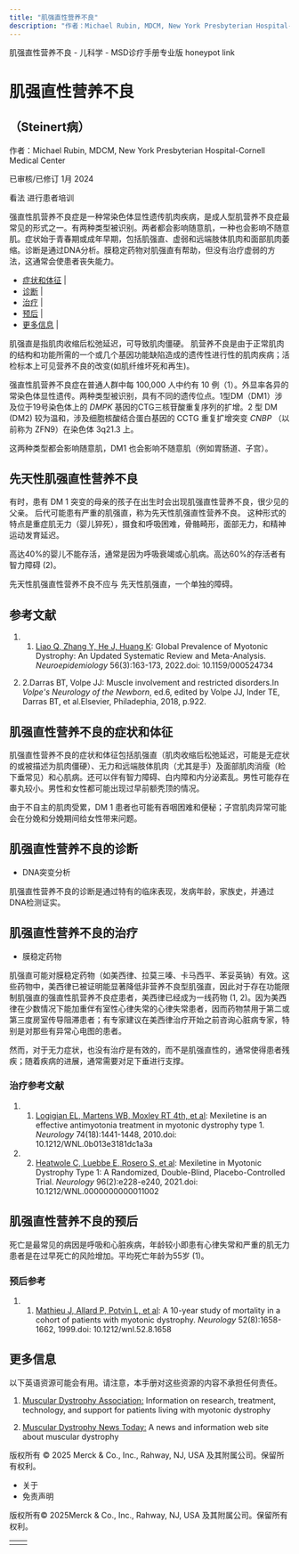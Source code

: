 ```yaml
---
title: "肌强直性营养不良"
description: "作者：Michael Rubin, MDCM, New York Presbyterian Hospital-Cornell Medical Center"
---
```


﻿肌强直性营养不良 \- 儿科学 \- MSD诊疗手册专业版 honeypot link

# 肌强直性营养不良

## （Steinert病）

作者：Michael Rubin, MDCM, New York Presbyterian Hospital-Cornell Medical Center

已审核/已修订 1月 2024

看法 进行患者培训

强直性肌营养不良症是一种常染色体显性遗传肌肉疾病，是成人型肌营养不良症最常见的形式之一。有两种类型被识别。两者都会影响随意肌，一种也会影响不随意肌。症状始于青春期或成年早期，包括肌强直、虚弱和远端肢体肌肉和面部肌肉萎缩。诊断是通过DNA分析。膜稳定药物对肌强直有帮助，但没有治疗虚弱的方法，这通常会使患者丧失能力。

- [症状和体征](#症状和体征_v49362472_zh) \|
- [诊断](#诊断_v49362476_zh) \|
- [治疗](#治疗_v49362486_zh) \|
- [预后](#预后_v49362482_zh) \|
- [更多信息](#更多信息_v49362493_zh) \|

肌强直是指肌肉收缩后松弛延迟，可导致肌肉僵硬。 肌营养不良是由于正常肌肉的结构和功能所需的一个或几个基因功能缺陷造成的遗传性进行性的肌肉疾病；活检标本上可见营养不良的改变(如肌纤维坏死和再生)。

强直性肌营养不良症在普通人群中每 100,000 人中约有 10 例（1）。外显率各异的常染色体显性遗传。两种类型被识别，具有不同的遗传位点。1型DM（DM1）涉及位于19号染色体上的 _DMPK_ 基因的CTG三核苷酸重复序列的扩增。2 型 DM (DM2) 较为温和，涉及细胞核酸结合蛋白基因的 CCTG 重复扩增突变 _CNBP_ （以前称为 ZFN9）在染色体 3q21.3 上。

这两种类型都会影响随意肌，DM1 也会影响不随意肌（例如胃肠道、子宫）。

## 先天性肌强直性营养不良

有时，患有 DM 1 突变的母亲的孩子在出生时会出现肌强直性营养不良，很少见的父亲。 后代可能患有严重的肌强直，称为先天性肌强直性营养不良。 这种形式的特点是重症肌无力（婴儿猝死），摄食和呼吸困难，骨骼畸形，面部无力，和精神运动发育延迟。

高达40%的婴儿不能存活，通常是因为呼吸衰竭或心肌病。高达60%的存活者有智力障碍 (2)。

先天性肌强直性营养不良不应与 先天性肌强直，一个单独的障碍。

## 参考文献

1. 1. [Liao Q, Zhang Y, He J, Huang K](https://pubmed.ncbi.nlm.nih.gov/35483324/): Global Prevalence of Myotonic Dystrophy: An Updated Systematic Review and Meta-Analysis. _Neuroepidemiology_ 56(3):163-173, 2022.doi: 10.1159/000524734

2. 2.Darras BT, Volpe JJ: Muscle involvement and restricted disorders.In _Volpe's Neurology of the Newborn_, ed.6, edited by Volpe JJ, Inder TE, Darras BT, et al.Elsevier, Philadephia, 2018, p.922.


## 肌强直性营养不良的症状和体征

肌强直性营养不良的症状和体征包括肌强直（肌肉收缩后松弛延迟，可能是无症状的或被描述为肌肉僵硬）、无力和远端肢体肌肉（尤其是手）及面部肌肉消瘦（睑下垂常见）和心肌病。还可以伴有智力障碍、白内障和内分泌紊乱。男性可能存在睾丸较小。男性和女性都可能出现过早前额秃顶的情况。

由于不自主的肌肉受累，DM 1 患者也可能有吞咽困难和便秘；子宫肌肉异常可能会在分娩和分娩期间给女性带来问题。

## 肌强直性营养不良的诊断

- DNA突变分析


肌强直性营养不良的诊断是通过特有的临床表现，发病年龄，家族史，并通过DNA检测证实。

## 肌强直性营养不良的治疗

- 膜稳定药物


肌强直可能对膜稳定药物（如美西律、拉莫三嗪、卡马西平、苯妥英钠）有效。这些药物中，美西律已被证明能显著降低非营养不良型肌强直，因此对于存在功能限制肌强直的强直性肌营养不良症患者，美西律已经成为一线药物 (1, 2)。因为美西律在少数情况下能加重伴有室性心律失常的心律失常患者，因而药物禁用于第二或第三度房室传导阻滞患者；有专家建议在美西律治疗开始之前咨询心脏病专家，特别是对那些有异常心电图的患者。

然而，对于无力症状，也没有治疗是有效的，而不是肌强直性的，通常使得患者残疾；随着疾病的进展，通常需要对足下垂进行支撑。

### 治疗参考文献

1. 1. [Logigian EL, Martens WB, Moxley RT 4th, et al](https://www.ncbi.nlm.nih.gov/pmc/articles/PMC2871004/): Mexiletine is an effective antimyotonia treatment in myotonic dystrophy type 1. _Neurology_ 74(18):1441-1448, 2010.doi: 10.1212/WNL.0b013e3181dc1a3a

2. 2. [Heatwole C, Luebbe E, Rosero S, et al](https://www.ncbi.nlm.nih.gov/pmc/articles/PMC7905778/): Mexiletine in Myotonic Dystrophy Type 1: A Randomized, Double-Blind, Placebo-Controlled Trial. _Neurology_ 96(2):e228-e240, 2021.doi: 10.1212/WNL.0000000000011002


## 肌强直性营养不良的预后

死亡是最常见的病因是呼吸和心脏疾病，年龄较小即患有心律失常和严重的肌无力患者是在过早死亡的风险增加。平均死亡年龄为55岁 (1)。

### 预后参考

1. 1. [Mathieu J, Allard P, Potvin L, et al](https://pubmed.ncbi.nlm.nih.gov/10331695/): A 10-year study of mortality in a cohort of patients with myotonic dystrophy. _Neurology_ 52(8):1658-1662, 1999.doi: 10.1212/wnl.52.8.1658


## 更多信息

以下英语资源可能会有用。请注意，本手册对这些资源的内容不承担任何责任。

1. [Muscular Dystrophy Association:](https://www.mda.org/disease/myotonic-dystrophy) Information on research, treatment, technology, and support for patients living with myotonic dystrophy

2. [Muscular Dystrophy News Today:](https://musculardystrophynews.com/) A news and information web site about muscular dystrophy




版权所有 © 2025
Merck & Co., Inc., Rahway, NJ, USA 及其附属公司。保留所有权利。

- 关于
- 免责声明

版权所有© 2025Merck & Co., Inc., Rahway, NJ, USA 及其附属公司。保留所有权利。

|     |     |
| --- | --- |
|  |  |